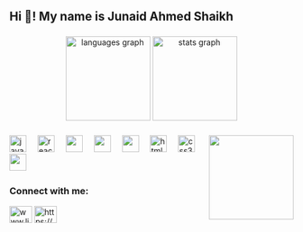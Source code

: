 <h2 align="left">Hi 👋! My name is Junaid Ahmed Shaikh</h2>

###

<div align="center">
   <img src="https://github-readme-stats.vercel.app/api/top-langs?username=junaidahmedshaikh&locale=en&hide_title=false&layout=compact&card_width=320&langs_count=5&theme=dracula&hide_border=false" height="150" alt="languages graph"  />
  <img src="https://github-readme-stats.vercel.app/api?username=junaidahmedshaikh&hide_title=false&hide_rank=false&show_icons=true&include_all_commits=true&count_private=true&disable_animations=false&theme=dracula&locale=en&hide_border=false" height="150" alt="stats graph"  />
 
</div>

###

<img align="right" height="150" src=""  />

###

<div align="left">
  <img src="https://cdn.jsdelivr.net/gh/devicons/devicon/icons/javascript/javascript-original.svg" height="30" alt="javascript logo"  />
  <img width="12" />
  <img src="https://cdn.jsdelivr.net/gh/devicons/devicon/icons/react/react-original.svg" height="30" alt="react logo"  />
  <img width="12" />
   <img src="https://cdn.jsdelivr.net/gh/devicons/devicon@latest/icons/tailwindcss/tailwindcss-original.svg" height="30" />
  <img width="12" />     
  <img src="https://cdn.jsdelivr.net/gh/devicons/devicon@latest/icons/java/java-original.svg" height="30" />  
  <img width="12" />
  <img src="https://cdn.jsdelivr.net/gh/devicons/devicon@latest/icons/figma/figma-original.svg" height="30" />
  <img width="12" />      
  <img src="https://cdn.jsdelivr.net/gh/devicons/devicon/icons/html5/html5-original.svg" height="30" alt="html5 logo"  />
  <img width="12" />
  <img src="https://cdn.jsdelivr.net/gh/devicons/devicon/icons/css3/css3-original.svg" height="30" alt="css3 logo"  />
  <img width="12" />
  <img src="https://cdn.jsdelivr.net/gh/devicons/devicon@latest/icons/bootstrap/bootstrap-original.svg" height="30" />
          
  <img width="12" />
 
</div>

###

<div align="left">
<h3 align="left">Connect with me:</h3>
<p align="left">
<a href="https://linkedin.com/in/www.linkedin.com/in/junaid-ahmed-shaikh" target="blank"><img align="center" src="https://raw.githubusercontent.com/rahuldkjain/github-profile-readme-generator/master/src/images/icons/Social/linked-in-alt.svg" alt="www.linkedin.com/in/junaid-ahmed-shaikh" height="30" width="40" /></a>
<a href="https://instagram.com/https://www.instagram.com/addy_james_official/" target="blank"><img align="center" src="https://raw.githubusercontent.com/rahuldkjain/github-profile-readme-generator/master/src/images/icons/Social/instagram.svg" alt="https://www.instagram.com/addy_james_official/" height="30" width="40" /></a>
</p>


</div>

###

<br clear="both">



###
